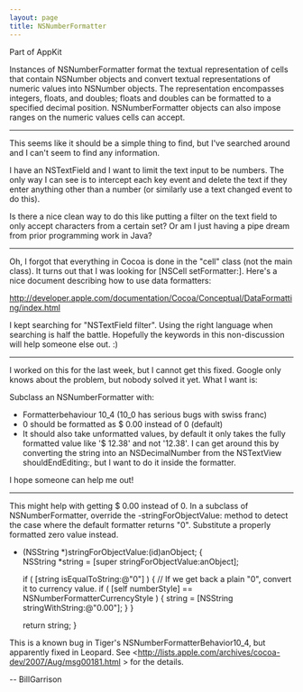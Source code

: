 ```yaml
---
layout: page
title: NSNumberFormatter
---
```


Part of AppKit

Instances of NSNumberFormatter format the textual representation of cells that contain NSNumber objects and convert textual representations of numeric values into NSNumber objects. The representation encompasses integers, floats, and doubles; floats and doubles can be formatted to a specified decimal position. NSNumberFormatter objects can also impose ranges on the numeric values cells can accept.

----
This seems like it should be a simple thing to find, but I've searched around and I can't seem to find any information.

I have an NSTextField and I want to limit the text input to be numbers.  The only way I can see is to intercept each key event and delete the text if they enter anything other than a number (or similarly use a text changed event to do this).

Is there a nice clean way to do this like putting a filter on the text field to only accept characters from a certain set?  Or am I just having a pipe dream from prior programming work in Java?

----

Oh, I forgot that everything in Cocoa is done in the "cell" class (not the main class).  It turns out that I was looking for [NSCell setFormatter:].  Here's a nice document describing how to use data formatters:

http://developer.apple.com/documentation/Cocoa/Conceptual/DataFormatting/index.html

I kept searching for "NSTextField filter".  Using the right language when searching is half the battle.  Hopefully the keywords in this non-discussion will help someone else out. :)

----

I worked on this for the last week, but I cannot get this fixed. Google only knows about the problem, but nobody solved it yet. What I want is:

Subclass an NSNumberFormatter with:



* Formatterbehaviour 10_4 (10_0 has serious bugs with swiss franc)
* 0 should be formatted as $ 0.00 instead of 0 (default)
* It should also take unformatted values, by default it only takes the fully formatted value like '$ 12.38' and not '12.38'. I can get around this by converting the string into an NSDecimalNumber from the NSTextView shouldEndEditing:, but I want to do it inside the formatter.



I hope someone can help me out!

----

This might help with getting $ 0.00 instead of 0.  In a subclass of NSNumberFormatter, override the -stringForObjectValue: method to detect the case where the default formatter returns "0".  Substitute a properly formatted zero value instead.

    
- (NSString *)stringForObjectValue:(id)anObject;
{	
	NSString *string = [super stringForObjectValue:anObject];
	
	if ( [string isEqualToString:@"0"] ) 
	{
		// If we get back a plain "0", convert it to currency value.
		if ( [self numberStyle] == NSNumberFormatterCurrencyStyle ) {
			string = [NSString stringWithString:@"0.00"];
		}
	}

	return string;
}


This is a known bug in Tiger's NSNumberFormatterBehavior10_4, but apparently fixed in Leopard. See <http://lists.apple.com/archives/cocoa-dev/2007/Aug/msg00181.html > for the details.

-- BillGarrison

